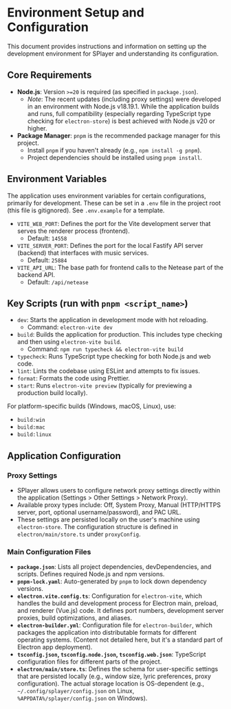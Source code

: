 # Environment Setup and Configuration

This document provides instructions and information on setting up the development environment for SPlayer and understanding its configuration.

## Core Requirements

-   **Node.js**: Version `>=20` is required (as specified in `package.json`).
    -   *Note*: The recent updates (including proxy settings) were developed in an environment with Node.js v18.19.1. While the application builds and runs, full compatibility (especially regarding TypeScript type checking for `electron-store`) is best achieved with Node.js v20 or higher.
-   **Package Manager**: `pnpm` is the recommended package manager for this project.
    -   Install `pnpm` if you haven't already (e.g., `npm install -g pnpm`).
    -   Project dependencies should be installed using `pnpm install`.

## Environment Variables

The application uses environment variables for certain configurations, primarily for development. These can be set in a `.env` file in the project root (this file is gitignored). See `.env.example` for a template.

-   `VITE_WEB_PORT`: Defines the port for the Vite development server that serves the renderer process (frontend).
    -   Default: `14558`
-   `VITE_SERVER_PORT`: Defines the port for the local Fastify API server (backend) that interfaces with music services.
    -   Default: `25884`
-   `VITE_API_URL`: The base path for frontend calls to the Netease part of the backend API.
    -   Default: `/api/netease`

## Key Scripts (run with `pnpm <script_name>`)

-   `dev`: Starts the application in development mode with hot reloading.
    -   Command: `electron-vite dev`
-   `build`: Builds the application for production. This includes type checking and then using `electron-vite build`.
    -   Command: `npm run typecheck && electron-vite build`
-   `typecheck`: Runs TypeScript type checking for both Node.js and web code.
-   `lint`: Lints the codebase using ESLint and attempts to fix issues.
-   `format`: Formats the code using Prettier.
-   `start`: Runs `electron-vite preview` (typically for previewing a production build locally).

For platform-specific builds (Windows, macOS, Linux), use:
-   `build:win`
-   `build:mac`
-   `build:linux`

## Application Configuration

### Proxy Settings

-   SPlayer allows users to configure network proxy settings directly within the application (Settings > Other Settings > Network Proxy).
-   Available proxy types include: Off, System Proxy, Manual (HTTP/HTTPS server, port, optional username/password), and PAC URL.
-   These settings are persisted locally on the user's machine using `electron-store`. The configuration structure is defined in `electron/main/store.ts` under `proxyConfig`.

### Main Configuration Files

-   **`package.json`**: Lists all project dependencies, devDependencies, and scripts. Defines required Node.js and npm versions.
-   **`pnpm-lock.yaml`**: Auto-generated by `pnpm` to lock down dependency versions.
-   **`electron.vite.config.ts`**: Configuration for `electron-vite`, which handles the build and development process for Electron main, preload, and renderer (Vue.js) code. It defines port numbers, development server proxies, build optimizations, and aliases.
-   **`electron-builder.yml`**: Configuration file for `electron-builder`, which packages the application into distributable formats for different operating systems. (Content not detailed here, but it's a standard part of Electron app deployment).
-   **`tsconfig.json`, `tsconfig.node.json`, `tsconfig.web.json`**: TypeScript configuration files for different parts of the project.
-   **`electron/main/store.ts`**: Defines the schema for user-specific settings that are persisted locally (e.g., window size, lyric preferences, proxy configuration). The actual storage location is OS-dependent (e.g., `~/.config/splayer/config.json` on Linux, `%APPDATA%/splayer/config.json` on Windows).
